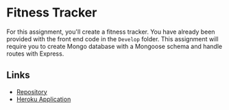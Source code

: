 # Fitness Tracker

For this assignment, you'll create a fitness tracker. You have already been provided with the front end code in the `Develop` folder. This assignment will require you to create Mongo database with a Mongoose schema and handle routes with Express.

## Links

* [Repository](https://github.com/KCGooner/workout_tracker)
* [Heroku Application](https://evening-plateau-08258.herokuapp.com/?id=5e974e0997dce00017152224)
